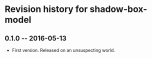# Revision history for shadow-box-model

## 0.1.0  -- 2016-05-13

* First version. Released on an unsuspecting world.
